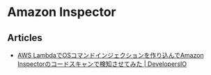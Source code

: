 # Amazon Inspector

## Articles

- [AWS LambdaでOSコマンドインジェクションを作り込んでAmazon Inspectorのコードスキャンで検知させてみた | DevelopersIO](https://dev.classmethod.jp/articles/lambda-os-command-injection-detect-inspector/)